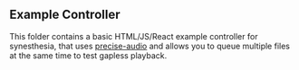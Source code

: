 ## Example Controller

This folder contains a basic HTML/JS/React example controller for synesthesia,
that uses
[precise-audio](https://www.npmjs.com/package/@synesthesia-project/precise-audio)
and allows you to queue multiple files at the same time
to test gapless playback.

